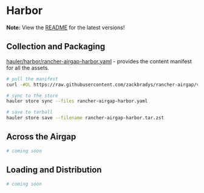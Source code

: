 # Harbor

**Note:** View the [README](https://github.com/zackbradys/rancher-airgap/blob/main/README.md) for the latest versions!

## Collection and Packaging

[hauler/harbor/rancher-airgap-harbor.yaml](https://github.com/zackbradys/rancher-airgap/blob/v2.0.2/hauler/harbor/rancher-airgap-harbor.yaml) - provides the content manifest for all the assets.

```bash
# pull the manifest
curl -#OL https://raw.githubusercontent.com/zackbradys/rancher-airgap/v2.0.2/hauler/harbor/rancher-airgap-harbor.yaml

# sync to the store
hauler store sync --files rancher-airgap-harbor.yaml

# save to tarball
hauler store save --filename rancher-airgap-harbor.tar.zst
```

## Across the Airgap

```bash
# coming soon
```

## Loading and Distribution

```bash
# coming soon
```